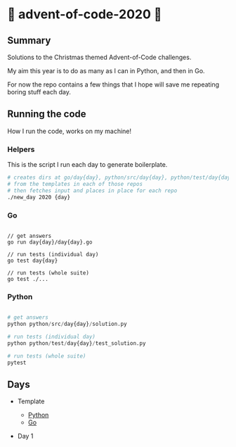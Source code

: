 # 🎄 advent-of-code-2020 🎄

## Summary

Solutions to the Christmas themed Advent-of-Code challenges. 

My aim this year is to do as many as I can in Python, and then in Go. 

For now the repo contains a few things that I hope will save me repeating boring stuff each day.

## Running the code

How I run the code, works on my machine!

### Helpers

This is the script I run each day to generate boilerplate.

```bash
# creates dirs at go/day{day}, python/src/day{day}, python/test/day{day}
# from the templates in each of those repos
# then fetches input and places in place for each repo
./new_day 2020 {day}

```

### Go

```golang

// get answers
go run day{day}/day{day}.go

// run tests (individual day)
go test day{day}

// run tests (whole suite)
go test ./...

```

### Python

```Python

# get answers
python python/src/day{day}/solution.py

# run tests (individual day)
python python/test/day{day}/test_solution.py

# run tests (whole suite)
pytest

```

## Days 

- Template

    - [Python](python/src/template)
    - [Go](go/template)

- Day 1